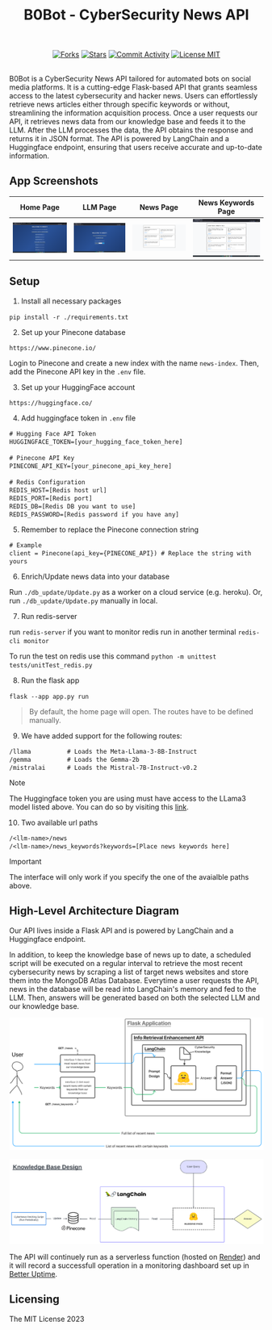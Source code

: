 <h1 align="center">B0Bot - CyberSecurity News API</h1>
<p align="center">
  <br/><br/>
  <a href="https://github.com/c2siorg/b0bot"><img src="https://img.shields.io/github/forks/c2siorg/b0bot?style=plastic" alt ="Forks"/></a>
  <a href="https://github.com/c2siorg/b0bot"><img src="https://img.shields.io/github/stars/c2siorg/b0bot?style=plastic" alt ="Stars"/></a>
  <a target="_blank" href="https://github.com/c2siorg/b0bot"><img src="https://img.shields.io/github/commit-activity/m/c2siorg/b0bot?style=plastic" alt="Commit Activity"/></a>
  <a href="https://github.com/hywax/mafl/blob/main/LICENSE"><img src="https://img.shields.io/github/license/c2siorg/b0bot?style=plastic" alt="License MIT"/></a>
  <br/><br/>
</p>
<p>
B0Bot is a CyberSecurity News API tailored for automated bots on social media platforms. It is a cutting-edge Flask-based API that grants seamless access to the latest cybersecurity and hacker news. Users can effortlessly retrieve news articles either through specific keywords or without, streamlining the information acquisition process.
Once a user requests our API, it retrieves news data from our knowledge base and feeds it to the LLM. After the LLM processes the data, the API obtains the response and returns it in JSON format. The API is powered by LangChain and a Huggingface endpoint, ensuring that users receive accurate and up-to-date information.
</p>


## App Screenshots

| Home Page | LLM Page | News Page | News Keywords Page |
| :--------:| :-------:| :---------:| :-----------------:|
| ![Home Page](assets/home.png) | ![LLM Page](assets/llm.png) | ![News Page](assets/news.png) | ![News Keywords Page](assets/news_keywords.png) |

## Setup
1. Install all necessary packages

`pip install -r ./requirements.txt`


2. Set up your Pinecone database
```
https://www.pinecone.io/
```
Login to Pinecone and create a new index with the name `news-index`. Then, add the Pinecone API key in the `.env` file.




3. Set up your HuggingFace account
```
https://huggingface.co/
```


4. Add huggingface token in `.env` file

```
# Hugging Face API Token
HUGGINGFACE_TOKEN=[your_hugging_face_token_here]

# Pinecone API Key
PINECONE_API_KEY=[your_pinecone_api_key_here]

# Redis Configuration
REDIS_HOST=[Redis host url]
REDIS_PORT=[Redis port]
REDIS_DB=[Redis DB you want to use]
REDIS_PASSWORD=[Redis password if you have any]

```


5. Remember to replace the Pinecone connection string

```
# Example
client = Pinecone(api_key={PINECONE_API}) # Replace the string with yours
```


6. Enrich/Update news data into your database

Run `./db_update/Update.py` as a worker on a cloud service (e.g. heroku).
Or, run `./db_update/Update.py` manually in local.

7. Run redis-server

run `redis-server`
if you want to monitor redis run in another terminal   `redis-cli monitor`

To run the test on redis use this command `python -m unittest tests/unitTest_redis.py `


8. Run the flask app

`flask --app app.py run`

> By default, the home page will open. The routes have to be defined manually.


9. We have added support for the following routes:
```
/llama          # Loads the Meta-Llama-3-8B-Instruct
/gemma          # Loads the Gemma-2b
/mistralai      # Loads the Mistral-7B-Instruct-v0.2
``` 

> [!NOTE]
> The Huggingface token you are using must have access to the LLama3 model listed above.
> You can do so by visiting this [link](https://huggingface.co/meta-llama/Meta-Llama-3-8B-Instruct).


10. Two available url paths
```
/<llm-name>/news
/<llm-name>/news_keywords?keywords=[Place news keywords here]
```

> [!IMPORTANT]
> The interface will only work if you specify the one of the avaialble paths above.


## High-Level Architecture Diagram

Our API lives inside a Flask API and is powered by LangChain and a Huggingface endpoint. 

In addition, to keep the knowledge base of news up to date, a scheduled script will be executed on a regular interval to retrieve the most recent cybersecurity news by scraping a list of target news websites and store them into the MongoDB Atlas Database. Everytime a user requests the API, news in the database will be read into LangChain's memory and fed to the LLM. Then, answers will be generated based on both the selected LLM and our knowledge base.

![Architecture](assets/arch.png)

![Knowledge Base](assets/db_arch.png)


The API will continuely run as a serverless function (hosted on [Render](https://render.com/)) and it will record a successfull operation in a monitoring dashboard set up in [Better Uptime](https://betterstack.com/better-uptime).

## Licensing

The MIT License 2023